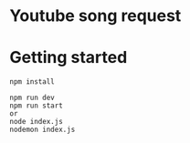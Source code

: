 # Youtube song request

# Getting started
```
npm install

npm run dev
npm run start
or
node index.js
nodemon index.js
```
